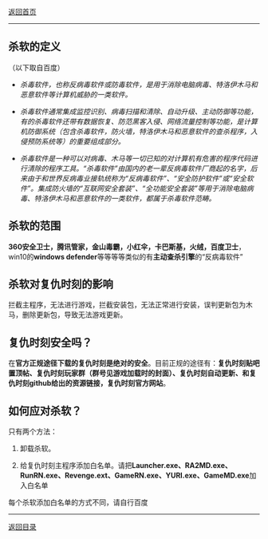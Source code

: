 
[返回首页](./Home.md)

***



## 杀软的定义
（以下取自百度）

- _杀毒软件，也称反病毒软件或防毒软件，是用于消除电脑病毒、特洛伊木马和恶意软件等计算机威胁的一类软件。_

- _杀毒软件通常集成监控识别、病毒扫描和清除、自动升级、主动防御等功能，有的杀毒软件还带有数据恢复、防范黑客入侵、网络流量控制等功能，是计算机防御系统（包含杀毒软件，防火墙，特洛伊木马和恶意软件的查杀程序，入侵预防系统等）的重要组成部分。_

- _杀毒软件是一种可以对病毒、木马等一切已知的对计算机有危害的程序代码进行清除的程序工具。“杀毒软件”由国内的老一辈反病毒软件厂商起的名字，后来由于和世界反病毒业接轨统称为“反病毒软件”、“安全防护软件”或“安全软件”。集成防火墙的“互联网安全套装”、“全功能安全套装”等用于消除电脑病毒、特洛伊木马和恶意软件的一类软件，都属于杀毒软件范畴。_

## 杀软的范围
**360安全卫士，腾讯管家，金山毒霸，小红伞，卡巴斯基，火绒，百度卫士**，win10的**windows defender**等等等等类似的有**主动查杀引擎**的“反病毒软件”

## 杀软对复仇时刻的影响
拦截主程序，无法进行游戏，拦截安装包，无法正常进行安装，误判更新包为木马，删除更新包，导致无法游戏更新。

## 复仇时刻安全吗？
在**官方正规途径下载的复仇时刻是绝对的安全**。目前正规的途径有：**复仇时刻贴吧置顶帖、复仇时刻玩家群（群号见游戏加载时的封面）、复仇时刻自动更新、和复仇时刻github给出的资源链接，复仇时刻官方网站**。

## 如何应对杀软？
只有两个方法：

1. 卸载杀软。

2. 给复仇时刻主程序添加白名单。请把**Launcher.exe、RA2MD.exe、RunRN.exe、Revenge.ext、GameRN.exe、YURI.exe、GameMD.exe**加入白名单

每个杀软添加白名单的方式不同，请自行百度





***
[返回目录](/QuestionNAnswer/index.md)


 

